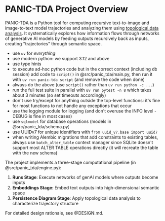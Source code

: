 # PANIC-TDA Project Overview

PANIC-TDA is a Python tool for computing recursive text-to-image and
image-to-text model trajectories and analyzing them using
[topological data analysis](https://en.wikipedia.org/wiki/Topological_data_analysis).
It systematically explores how information flows through networks of generative
AI models by feeding outputs recursively back as inputs, creating "trajectories"
through semantic space.

- use `uv` for _everything_
- use modern python: we support 3.12 and above
- use type hints
- to execute ad-hoc python code but in the correct context (including db
  session) add code to `script()` in @src/panic_tda/main.py, then run it with
  `uv run panic-tda script` (and remove the code when done)
- always do the above (use `script()` rather than `uv run python -c ...`)
- run the full test suite in parallel with `uv run pytest -n 8` which takes
  about 3 minutes (so set timeouts accordingly)
- don't use try/except for anything outside the top-level functions: it's fine
  for most functions to not handle any exceptions that occur
- use the logging module for logging (and don't overuse the INFO level - DEBUG
  is fine in most cases)
- use `sqlmodel` for database operations (models in @src/panic_tda/schema.py)
- use UUIDv7 for unique identifiers with `from uuid_v7.base import uuid7`
- when writing Alembic migrations that add constraints to existing tables,
  always use `batch_alter_table` context manager since SQLite doesn't support
  most ALTER TABLE operations directly (it will recreate the table with the new
  schema)

The project implements a three-stage computational pipeline (in
@src/panic_tda/engine.py):

1. **Runs Stage**: Execute networks of genAI models where outputs become inputs
2. **Embeddings Stage**: Embed text outputs into high-dimensional semantic space
3. **Persistence Diagram Stage**: Apply topological data analysis to
   characterize trajectory structure

For detailed design rationale, see @DESIGN.md.
